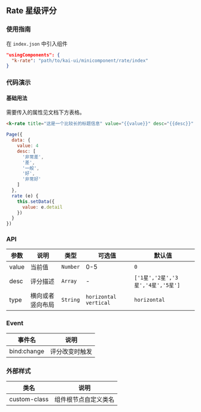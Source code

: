 ## Rate 星级评分

### 使用指南
在 `index.json` 中引入组件
```json
"usingComponents": {
  "k-rate": "path/to/kai-ui/minicomponent/rate/index"
}
```

### 代码演示

#### 基础用法
需要传入的属性见文档下方表格。
```html
<k-rate title="这是一个比较长的标题信息" value="{{value}}" desc="{{desc}}" type="vertical" bind:change="rate" />
```

```javascript
Page({
  data: {
    value: 4
    desc: [
      '非常差',
      '差',
      '一般',
      '好',
      '非常好'
    ]
  },
  rate (e) {
    this.setData({
      value: e.detail
    })
  }
})
```

### API

| 参数 | 说明 | 类型 | 可选值 | 默认值 |
|-----------|-----------|-----------|--------|-----|
| value | 当前值 | `Number` | 0-5 | `0` |
| desc | 评分描述 | `Array` | - |  `['1星','2星','3星','4星','5星']`  |
| type | 横向或者竖向布局 | `String` |  `horizontal` `vertical`  | `horizontal` |


### Event

| 事件名 | 说明 |
|-----------|-----------|
| bind:change | 评分改变时触发 |


### 外部样式

| 类名 | 说明 |
|-----------|-----------|
| custom-class | 组件根节点自定义类名 |

